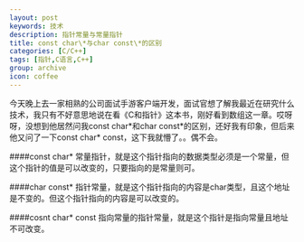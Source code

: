 ```yaml
---
layout: post
keywords: 技术
description: 指针常量与常量指针
title: const char\*与char const\*的区别
categories: [C/C++]
tags: [指针,C语言,C++]
group: archive
icon: coffee
---
```

今天晚上去一家相熟的公司面试手游客户端开发，面试官想了解我最近在研究什么技术，我只有不好意思地说在看《C和指针》这本书，刚好看到数组这一章。哎呀呀，没想到他居然问我const char\*和char const\*的区别，还好我有印象，但后来他又问了一下const char\* const，这下我就懵了。。偶不会。

####const char\*
常量指针，就是这个指针指向的数据类型必须是一个常量，但这个指针的值是可以改变的，只要指向的是常量则可。

####char const\*
指针常量，就是这个指针指向的内容是char类型，且这个地址是不变的。但这个指针指向的内容是可以改变的。

####cosnt char\* const
指向常量的指针常量，就是这个指针是指向常量且地址不可改变。